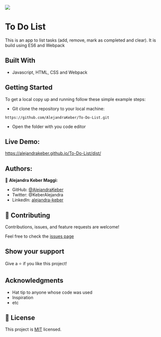 ![](https://img.shields.io/badge/Microverse-blueviolet)

# To Do List
This is an app to list tasks (add, remove, mark as completed and clear).  It is build using ES6 and Webpack

## Built With

- Javascript, HTML, CSS and Webpack

## Getting Started

To get a local copy up and running follow these simple example steps:
- Git clone the repository to your local machine:
```
https://github.com/AlejandraKeber/To-Do-List.git
```
- Open the folder with you code editor

## Live Demo:

https://alejandrakeber.github.io/To-Do-List/dist/

## Authors:

👤 **Alejandra Keber Maggi:** 

- GitHub: [@AlejandraKeber](https://github.com/AlejandraKeber)
- Twitter: @KeberAlejandra
- LinkedIn: [alejandra-keber](www.linkedin.com/in/alejandra-keber)

## 🤝 Contributing

Contributions, issues, and feature requests are welcome!

Feel free to check the [issues page](https://github.com/AlejandraKeber/To-Do-List/issues)

## Show your support

Give a ⭐️ if you like this project!

## Acknowledgments

- Hat tip to anyone whose code was used
- Inspiration
- etc

## 📝 License

This project is [MIT](./LICENSE) licensed.

